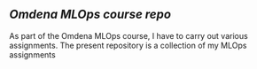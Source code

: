 ## ***Omdena MLOps course repo***
As part of the Omdena MLOps course, I have to carry out various assignments.
The present repository is a collection of my MLOps assignments
